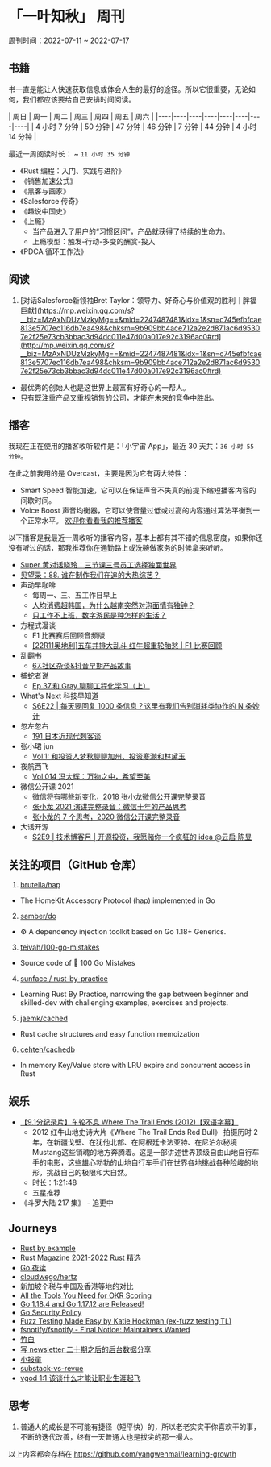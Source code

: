 # 「一叶知秋」 周刊

周刊时间：2022-07-11 ~ 2022-07-17

## 书籍

书一直是能让人快速获取信息或体会人生的最好的途径。所以它很重要，无论如何，我们都应该要给自己安排时间阅读。

| 周日 | 周一 | 周二 | 周三 | 周四 | 周五 | 周六 |
|----|----|----|----|----|----|----|----|
| 4 小时 7 分钟 | 50 分钟 | 47 分钟 | 46 分钟 | 7 分钟 | 44 分钟 | 4 小时 14 分钟 |

最近一周阅读时长： ~ `11 小时 35 分钟`

+ 《Rust 编程：入门、实践与进阶》
+ 《销售加速公式》
+ 《黑客与画家》
+ 《Salesforce 传奇》
+ 《趣说中国史》
+ 《上瘾》
  - 当产品进入了用户的“习惯区间”，产品就获得了持续的生命力。
  - 上瘾模型：触发-行动-多变的酬赏-投入
+ 《PDCA 循环工作法》

## 阅读

1. [对话Salesforce新领袖Bret Taylor：领导力、好奇心与价值观的胜利｜胖福巨献](https://mp.weixin.qq.com/s?__biz=MzAxNDUzMzkyMg==&mid=2247487481&idx=1&sn=c745efbfcae813e5707ec116db7ea498&chksm=9b909bb4ace712a2e2d871ac6d95307e2f25e73cb3bbac3d94dc011e47d00a017e92c3196ac0#rd](http://mp.weixin.qq.com/s?__biz=MzAxNDUzMzkyMg==&mid=2247487481&idx=1&sn=c745efbfcae813e5707ec116db7ea498&chksm=9b909bb4ace712a2e2d871ac6d95307e2f25e73cb3bbac3d94dc011e47d00a017e92c3196ac0#rd)
  - 最优秀的创始人也是这世界上最富有好奇心的一帮人。
  - 只有既注重产品又重视销售的公司，才能在未来的竞争中胜出。

## 播客

我现在正在使用的播客收听软件是：「小宇宙 App」，最近 30 天共：`36 小时 55 分钟`。

在此之前我用的是 Overcast，主要是因为它有两大特性：
- Smart Speed 智能加速，它可以在保证声音不失真的前提下缩短播客内容的间歇时间。
- Voice Boost 声音均衡器，它可以使音量过低或过高的内容通过算法平衡到一个正常水平。
[欢迎你看看我的推荐播客](https://maiyang.me/podcasts/)

以下播客是我最近一周收听的播客内容，基本上都有其不错的信息密度，如果你还没有听过的话，那我推荐你在通勤路上或洗碗做家务的时候拿来听听。

+ [Super 黄对话晓玲：三节课三号员工选择独面世界](https://www.xiaoyuzhoufm.com/episode/61eb4f25cdb3199f9a9cc475)
+ [贝望录：88. 谁在制作我们在追的大热综艺？](https://www.xiaoyuzhoufm.com/episode/62c4136aedabcc8f59c028b6)
+ 声动早咖啡
  - 每周一、三、五工作日早上
  - [人均消费超韩国，为什么越南突然对泡面情有独钟？](https://www.xiaoyuzhoufm.com/episode/62cd74e2fa15142e172516e8)
  - [只工作不上班，数字游民是种怎样的生活？](https://www.xiaoyuzhoufm.com/episode/62cffaab64f141ad8150126f)
+ 方程式漫谈
  - F1 比赛赛后回顾音频版
  - [[22R11奥地利]五车并排大乱斗 红牛超重轮胎愁 | F1 比赛回顾](https://www.xiaoyuzhoufm.com/episode/62cd67c4fa15142e172516e4)
+ 乱翻书
  - [67.社区杂谈&抖音早期产品故事](https://www.xiaoyuzhoufm.com/episode/62c940fc1e4e54330c8d5e57)
+ 捕蛇者说
  - [Ep 37.和 Gray 聊聊工程化学习（上）](https://www.xiaoyuzhoufm.com/episode/62cbc9cb8a98075c7e6017d8)
+ What's Next 科技早知道
  - [S6E22 | 每天要回复 1000 条信息？这里有我们告别消耗类协作的 N 条妙计](https://www.xiaoyuzhoufm.com/episode/62cdefec6915ad5594cc0bbf)
+ 忽左忽右
  - [191 日本近现代刺客谈](https://www.xiaoyuzhoufm.com/episode/62cbefbf7a852d8221d48fc1)
+ 张小珺 jun
  - [Vol.1: 和投资人梦秋聊聊加州、投资寒潮和林黛玉](https://www.xiaoyuzhoufm.com/episode/62cc4eb0fa15142e17251617)
+ 夜航西飞
  - [Vol.014 冯大辉：万物之中，希望至美](https://www.xiaoyuzhoufm.com/episode/62c962c0a4a6d080430be27c)
+ 微信公开课 2021
  - [微信将有哪些新变化，2018 张小龙微信公开课完整录音](https://www.xiaoyuzhoufm.com/episode/600ec37e875ca52f827eedd5)
  - [张小龙 2021 演讲完整录音：微信十年的产品思考](https://www.xiaoyuzhoufm.com/episode/60079ebddb6da6dba828fdf8)
  - [张小龙的 7 个思考，2020 微信公开课完整录音](https://www.xiaoyuzhoufm.com/episode/6007b34aca2eae825672f2e3)
+ 大话开源
  - [S2E9 | 技术博客月 | 开源投资，我愿赌你一个疯狂的 idea @云启·陈昱](https://www.xiaoyuzhoufm.com/episode/60079ebddb6da6dba828fdf8)

## 关注的项目（GitHub 仓库）

1. [brutella/hap](https://github.com/brutella/hap)
  - The HomeKit Accessory Protocol (hap) implemented in Go
2. [samber/do](https://github.com/samber/do)
  - ⚙️ A dependency injection toolkit based on Go 1.18+ Generics.
3. [teivah/100-go-mistakes](https://github.com/teivah/100-go-mistakes)
  - Source code of 📖 100 Go Mistakes
4. [sunface / rust-by-practice](https://github.com/sunface/rust-by-practice)
  - Learning Rust By Practice, narrowing the gap between beginner and skilled-dev with challenging examples, exercises and projects.
5. [jaemk/cached](https://github.com/jaemk/cached)
  - Rust cache structures and easy function memoization
6. [cehteh/cachedb](https://github.com/cehteh/cachedb)
  - In memory Key/Value store with LRU expire and concurrent access in Rust

## 娱乐

- [【9.1分纪录片】车轮不息 Where The Trail Ends (2012)【双语字幕】](https://www.bilibili.com/video/BV1Rs411z7tY)
  + 2012 红牛山地史诗大片《Where The Trail Ends Red Bull》 拍摄历时 2 年，在新疆戈壁、在犹他北部、在阿根廷卡法亚特、在尼泊尔秘境Mustang这些销魂的地方奔腾着。这是一部讲述世界顶级自由山地自行车手的电影，这些雄心勃勃的山地自行车手们在世界各地挑战各种险峻的地形，挑战自己的极限和大自然。
  + 时长：1:21:48
  + 五星推荐
- 《斗罗大陆 217 集》 - 追更中

## Journeys

- [Rust by example](https://doc.rust-lang.org/rust-by-example/)
- [Rust Magazine 2021-2022 Rust 精选](https://rustmagazine.github.io/rust_magazine_2021/)
- [Go 夜读](https://github.com/talkgo/night)
- [cloudwego/hertz](https://github.com/cloudwego/hertz)
- 新加坡个税与中国及香港等地的对比
- [All the Tools You Need for OKR Scoring](https://www.smartsheet.com/content/okr-scoring#:~:text=Assign%20each%20key%20result%20a%20score%20on%20a%20scale%20between,average%20for%20the%20OKR%20score.)
- [Go 1.18.4 and Go 1.17.12 are Released!](https://github.com/golang/go/issues?q=milestone%3AGo1.18.4+label%3ACherryPickApproved)
- [Go Security Policy](https://go.dev/security/policy)
- [Fuzz Testing Made Easy by Katie Hockman (ex-fuzz testing TL)](https://www.gophercon.com/agenda/speakers/1706494)
- [fsnotify/fsnotify - Final Notice: Maintainers Wanted](https://github.com/fsnotify/fsnotify/issues/413)
- [竹白](https://zhubai.love)
- [写 newsletter 二十期之后的后台数据分享](https://www.bilibili.com/video/BV12r4y1V7ox)
- [小报童](https://xiaobot.net/)
- [substack-vs-revue](https://thedigitalmerchant.com/crm/substack-vs-revue/)
- [vgod 1:1 该谈什么才能让职业生涯起飞](https://vgod.medium.com/%E8%BB%9F%E9%AB%94%E5%B7%A5%E7%A8%8B%E5%B8%AB%E7%9A%84%E4%BF%AE%E7%85%89%E8%88%87%E6%88%90%E9%95%B7-5-1-1%E8%A9%B2%E8%AB%87%E4%BB%80%E9%BA%BC%E6%89%8D%E8%83%BD%E8%AE%93%E8%81%B7%E6%B6%AF%E8%B5%B7%E9%A3%9B-eaa10f2df56e)

## 思考

1. 普通人的成长是不可能有捷径（短平快）的，所以老老实实干你喜欢干的事，不断的迭代改善，终有一天普通人也是拔尖的那一撮人。

以上内容都会存档在 https://github.com/yangwenmai/learning-growth

